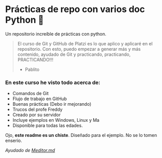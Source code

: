 # Prácticas de repo con varios doc Python 🐍
Un repositorio increíble de prácticas con python.
> El curso de Git y GitHub de Platzi es lo que aplico y aplicaré en el repositorio. Con esto, puedo empezar a generar más y más contenido, ayudado de Git y practicando, practicando, PRACTICANDO!!!
> - Pablito

### En este curso he visto todo acerca de:
* Comandos de Git
* Flujo de trabajo en GitHub
* Buenas prácticas (Debo ir mejorando)
* Trucos del profe Freddy
* Creado por su servidor
* Incluye ejemplos en Windows, Linux y Ma
* Disponible para todas las edades.

Ojo, **este readme es un chiste**. Diseñado para el ejemplo. No se lo tomen enserio.


*Ayudado de [Meditor.md](http:/https://pandao.github.io/editor.md/en.html/ "Meditor.md")* 
